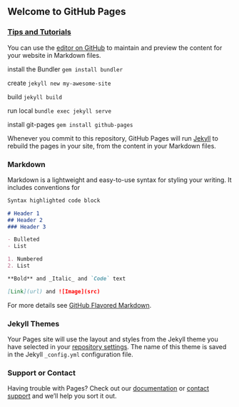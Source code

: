 ## Welcome to GitHub Pages

### [Tips and Tutorials]()

You can use the [editor on GitHub](https://github.com/wechris/wechris.github.io/edit/master/README.md) to maintain and preview the content for your website in Markdown files.

install the Bundler `gem install bundler`

create `jekyll new my-awesome-site`

build `jekyll build`

run local  `bundle exec jekyll serve`


install git-pages `gem install github-pages`

Whenever you commit to this repository, GitHub Pages will run [Jekyll](https://jekyllrb.com/) to rebuild the pages in your site, from the content in your Markdown files.

### Markdown

Markdown is a lightweight and easy-to-use syntax for styling your writing. It includes conventions for

```markdown
Syntax highlighted code block

# Header 1
## Header 2
### Header 3

- Bulleted
- List

1. Numbered
2. List

**Bold** and _Italic_ and `Code` text

[Link](url) and ![Image](src)
```

For more details see [GitHub Flavored Markdown](https://guides.github.com/features/mastering-markdown/).

### Jekyll Themes

Your Pages site will use the layout and styles from the Jekyll theme you have selected in your [repository settings](https://github.com/wechris/wechris.github.io/settings). The name of this theme is saved in the Jekyll `_config.yml` configuration file.

### Support or Contact

Having trouble with Pages? Check out our [documentation](https://help.github.com/categories/github-pages-basics/) or [contact support](https://github.com/contact) and we’ll help you sort it out.
